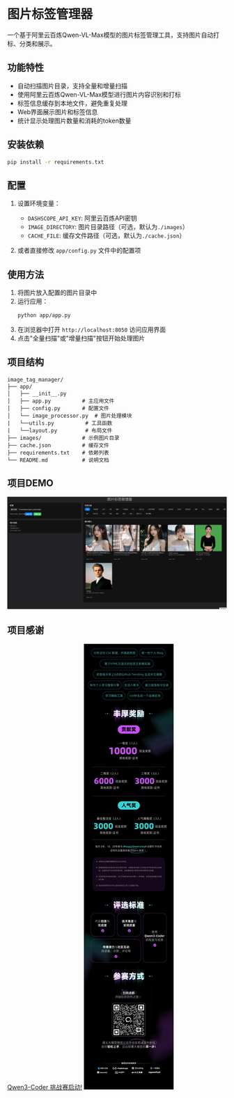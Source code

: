 # 图片标签管理器

一个基于阿里云百炼Qwen-VL-Max模型的图片标签管理工具，支持图片自动打标、分类和展示。

## 功能特性

- 自动扫描图片目录，支持全量和增量扫描
- 使用阿里云百炼Qwen-VL-Max模型进行图片内容识别和打标
- 标签信息缓存到本地文件，避免重复处理
- Web界面展示图片和标签信息
- 统计显示处理图片数量和消耗的token数量

## 安装依赖

```bash
pip install -r requirements.txt
```

## 配置

1. 设置环境变量：
   - `DASHSCOPE_API_KEY`: 阿里云百炼API密钥
   - `IMAGE_DIRECTORY`: 图片目录路径（可选，默认为`./images`）
   - `CACHE_FILE`: 缓存文件路径（可选，默认为`./cache.json`）

2. 或者直接修改 `app/config.py` 文件中的配置项

## 使用方法

1. 将图片放入配置的图片目录中
2. 运行应用：
   ```bash
   python app/app.py
   ```
3. 在浏览器中打开 `http://localhost:8050` 访问应用界面
4. 点击"全量扫描"或"增量扫描"按钮开始处理图片

## 项目结构

```
image_tag_manager/
├── app/
│   ├── __init__.py
│   ├── app.py          # 主应用文件
│   ├── config.py       # 配置文件
│   └── image_processor.py  # 图片处理模块
|   └──utils.py          # 工具函数
|   └──layout.py         # 布局文件
├── images/             # 示例图片目录
├── cache.json          # 缓存文件
├── requirements.txt    # 依赖列表
└── README.md           # 说明文档
```

##  项目DEMO 
![1754804530464](image/README/1754804530464.png) 

## 项目感谢  
[Qwen3-Coder 挑战赛启动!](https://mp.weixin.qq.com/s/pSP-c-Bi35shM87GAV9OUw)
![1754804561264](image/README/1754804561264.png)